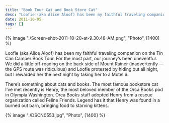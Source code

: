 ```yaml
---
title: "Book Tour Cat and Book Store Cat"
desc: "Loofie (aka Alice Aloof) has been my faithful traveling companion on the Tin Can Camper Book Tour. For the most part, our journey's been uneventful."
date: 2011-10-05
tags: []
---
```


<div class="flex justify-center sm:float-right sm:pl-10">
  {% image "./Screen-shot-2011-10-20-at-9.30.48-AM.png", "Photo", [1400] %}
</div>

Loofie (aka Alice Aloof) has been my faithful traveling companion on the Tin Can Camper Book Tour. For the most part,
our journey’s been uneventful. We did a little off-roading on the back side of Mount Rainer (inadvertently — the GPS
route was ridiculous) and Loofie protested by hiding out all night, but I rewarded her the next night by taking her to a
Motel 6.

There’s something about cats and books. The most famous bookstore cat I’ve met recently is Henry, the most beloved
member of the Orca Books pod in Olympia Washington. Orca Books staff adopted Henry from a rescue organization called
Feline Friends. Legend has it that Henry was found in a burned out barn, bringing food to starving kittens.

{% image "./DSCN0553.jpg", "Photo", [1400] %}
